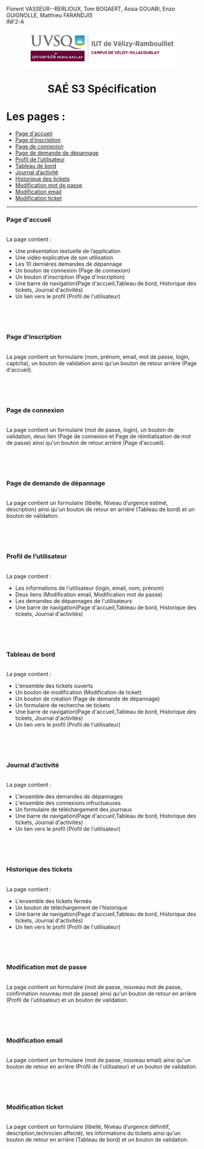 Florent VASSEUR--BERLIOUX, Tom BOGAERT, Assia GOUABI, Enzo GUIGNOLLE, Matthieu FARANDJIS<br>
INF2-A

<div align="center">
<img height="95" width="400" src="../../img/IUT_Velizy_Villacoublay_logo_2020_ecran.png" title="logo uvsq vélizy"/>

# SAÉ S3  Spécification
</div>


# Les pages :
- [Page d'accueil](#p1)
- [Page d'inscription](#p2)
- [Page de connexion](#p3)
- [Page de demande de dépannage](#p4)
- [Profil de l’utilisateur](#p5)
- [Tableau de bord](#p6)
- [Journal d’activité](#p7)
- [Historique des tickets](#p8)
- [Modification mot de passe](#p9)
- [Modification email](#p10)
- [Modification ticket](#p11)
------

<h3><a name="p1"></a> Page d'accueil</h3></br>
La page contient :

- Une présentation textuelle de l’application 
- Une vidéo explicative de son utilisation 
- Les 10 dernières demandes de dépannage 
- Un bouton de connexion (Page de connexion)
- Un bouton d'inscription (Page d'inscription)
- Une barre de navigation(Page d'accueil,Tableau de bord, Historique des tickets, Journal d'activités)
- Un lien vers le profil (Profil de l'utilisateur)

</br></br></br>
<h3><a name="p2"></a>Page d'inscription</h3></br>
La page contient un formulaire (nom, prénom, email, mot de passe, login, captcha), un bouton de validation ainsi qu'un bouton de retour arrière (Page d'accueil).

</br></br></br>
<h3><a name="p3"></a>Page de connexion</h3></br>
La page contient un formulaire (mot de passe, login), un bouton de validation, deux lien (Page de connexion et Page de réinitialisation de mot de passe) ainsi qu'un bouton de retour arrière (Page d'accueil).

</br></br></br>
<h3><a name="p4"></a>Page de demande de dépannage</h3></br>
La page contient un formulaire (libellé, Niveau d’urgence estimé, description) ainsi qu'un bouton de retour en arrière (Tableau de bord) et un bouton de validation.

</br></br></br>
<h3><a name="p5"></a>Profil de l’utilisateur</h3></br>
La page contient :

- Les informations de l'utilisateur (login, email, nom, prénom)
- Deux liens (Modification email, Modification mot de passe)
- Les demandes de dépannages de l'utilisateurs 
- Une barre de navigation(Page d'accueil,Tableau de bord, Historique des tickets, Journal d'activités)

</br></br></br>
<h3><a name="p6"></a>Tableau de bord</h3></br>
La page contient :

- L'ensemble des tickets ouverts
- Un bouton de modification (Modification de ticket)
- Un bouton de création (Page de demande de dépannage)
- Un formulaire de recherche de tickets
- Une barre de navigation(Page d'accueil,Tableau de bord, Historique des tickets, Journal d'activités)
- Un lien vers le profil (Profil de l'utilisateur)

</br></br></br>
<h3><a name="p7"></a>Journal d’activité</h3></br>
La page contient :

- L'ensemble des demandes de dépannages
- L'ensemble des connexions infructueuses
- Un formulaire de téléchargement des journaux
- Une barre de navigation(Page d'accueil,Tableau de bord, Historique des tickets, Journal d'activités)
- Un lien vers le profil (Profil de l'utilisateur)

</br></br></br>
<h3><a name="p8"></a>Historique des tickets </h3></br>
La page contient :

- L'ensemble des tickets fermés
- Un bouton de téléchargement de l'historique
- Une barre de navigation(Page d'accueil,Tableau de bord, Historique des tickets, Journal d'activités)
- Un lien vers le profil (Profil de l'utilisateur)

</br></br></br>
<h3><a name="p9"></a>Modification mot de passe</h3></br>
La page contient un formulaire (mot de passe, nouveau mot de passe, confirmation nouveau mot de passe) ainsi qu'un bouton de retour en arrière (Profil de l'utilisateur) et un bouton de validation.

</br></br></br>
<h3><a name="p10"></a>Modification email</h3></br>
La page contient un formulaire (mot de passe, nouveau email) ainsi qu'un bouton de retour en arrière (Profil de l'utilisateur) et un bouton de validation.

</br></br></br>
<h3><a name="p11"></a>Modification ticket</h3></br>
La page contient un formulaire (libellé, Niveau d’urgence définitif, description,technicien affecté), les informations du tickets ainsi qu'un bouton de retour en arrière (Tableau de bord) et un bouton de validation.
